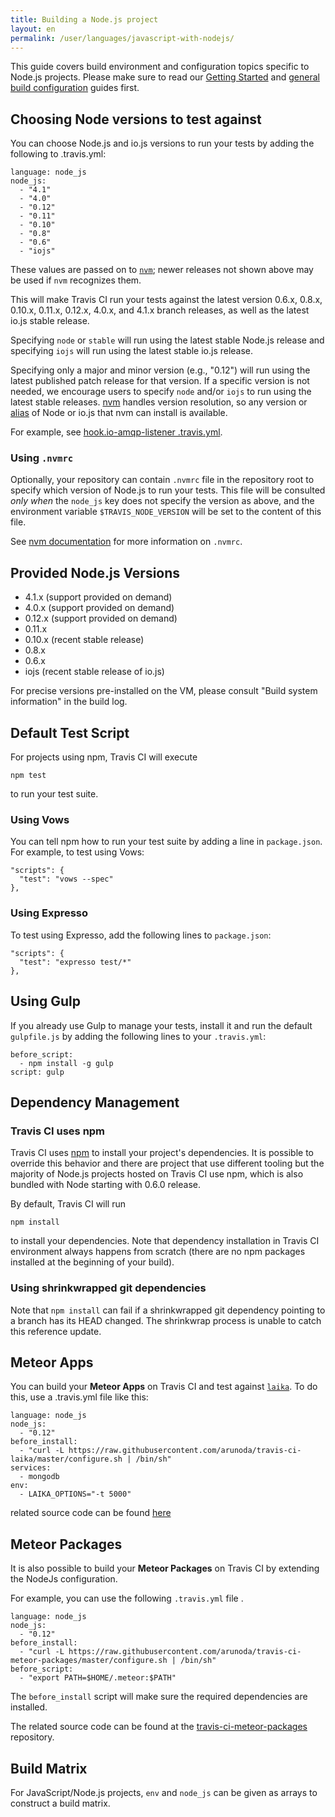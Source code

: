 ```yaml
---
title: Building a Node.js project
layout: en
permalink: /user/languages/javascript-with-nodejs/
---
```


<div id="toc"></div>

This guide covers build environment and configuration topics specific to Node.js projects. Please make sure to read our [Getting Started](/user/getting-started/) and [general build configuration](/user/customizing-the-build/) guides first.

## Choosing Node versions to test against

You can choose Node.js and io.js versions to run your tests by adding the following to .travis.yml:

    language: node_js
    node_js:
      - "4.1"
      - "4.0"
      - "0.12"
      - "0.11"
      - "0.10"
      - "0.8"
      - "0.6"
      - "iojs"

These values are passed on to [`nvm`](https://github.com/creationix/nvm);
newer releases not shown above may be used if `nvm` recognizes them.

This will make Travis CI run your tests against the latest version 0.6.x, 0.8.x, 0.10.x, 0.11.x, 0.12.x, 4.0.x, and 4.1.x branch releases, as well as the latest io.js stable release.

Specifying `node` or `stable` will run using the latest stable Node.js release and specifying `iojs` will run using the latest stable io.js release.

Specifying only a major and minor version (e.g., "0.12") will run using the latest published patch release for that version. If a specific version is not needed, we encourage users to specify `node` and/or `iojs` to run using the latest stable releases. [nvm](https://github.com/creationix/nvm) handles version resolution, so any version or [alias](https://github.com/creationix/nvm#usage) of Node or io.js that nvm can install is available.

For example, see [hook.io-amqp-listener .travis.yml](https://github.com/scottyapp/hook.io-amqp-listener/blob/master/.travis.yml).

### Using `.nvmrc`

Optionally, your repository can contain `.nvmrc` file in the repository root to specify which
version of Node.js to run your tests.
This file will be consulted _only when_ the `node_js` key does not specify the version as above,
and the environment variable `$TRAVIS_NODE_VERSION` will be set to the content of this file.

See [nvm documentation](https://github.com/creationix/nvm#usage) for more information on `.nvmrc`.

## Provided Node.js Versions

* 4.1.x (support provided on demand)
* 4.0.x (support provided on demand)
* 0.12.x (support provided on demand)
* 0.11.x
* 0.10.x (recent stable release)
* 0.8.x
* 0.6.x
* iojs (recent stable release of io.js)

For precise versions pre-installed on the VM, please consult "Build system information" in the build log.


## Default Test Script

For projects using npm, Travis CI will execute

    npm test

to run your test suite.

### Using Vows

You can tell npm how to run your test suite by adding a line in `package.json`. For example, to test using Vows:

    "scripts": {
      "test": "vows --spec"
    },


### Using Expresso

To test using Expresso, add the following lines to `package.json`:

    "scripts": {
      "test": "expresso test/*"
    },


## Using Gulp

If you already use Gulp to manage your tests, install it and run the default
`gulpfile.js` by adding the following lines to your `.travis.yml`:

```
before_script:
  - npm install -g gulp
script: gulp
```

## Dependency Management

### Travis CI uses npm

Travis CI uses [npm](http://npmjs.org/) to install your project's dependencies. It is possible to override this behavior and there are project that use different tooling but the majority of Node.js projects hosted on Travis CI use npm, which is also bundled with Node starting with 0.6.0 release.

By default, Travis CI will run

    npm install

to install your dependencies. Note that dependency installation in Travis CI environment always happens from scratch (there are no npm packages installed at the beginning of your build).

### Using shrinkwrapped git dependencies

Note that `npm install` can fail if a shrinkwrapped git dependency pointing to a branch has its HEAD
changed. The shrinkwrap process is unable to catch this reference update.

## Meteor Apps

You can build your **Meteor Apps** on Travis CI and test against
[`laika`](http://arunoda.github.io/laika/). To do this, use a .travis.yml file
like this:

    language: node_js
    node_js:
      - "0.12"
    before_install:
      - "curl -L https://raw.githubusercontent.com/arunoda/travis-ci-laika/master/configure.sh | /bin/sh"
    services:
      - mongodb
    env:
      - LAIKA_OPTIONS="-t 5000"

related source code can be found [here](https://github.com/arunoda/travis-ci-laika)

## Meteor Packages

It is also possible to build your **Meteor Packages** on Travis CI by extending the NodeJs configuration.

For example, you can use the following `.travis.yml` file .

    language: node_js
    node_js:
      - "0.12"
    before_install:
      - "curl -L https://raw.githubusercontent.com/arunoda/travis-ci-meteor-packages/master/configure.sh | /bin/sh"
    before_script:
      - "export PATH=$HOME/.meteor:$PATH"

The `before_install` script will make sure the required dependencies are installed.

The related source code can be found at the [travis-ci-meteor-packages](https://github.com/arunoda/travis-ci-meteor-packages) repository.


## Build Matrix

For JavaScript/Node.js projects, `env` and `node_js` can be given as arrays
to construct a build matrix.

